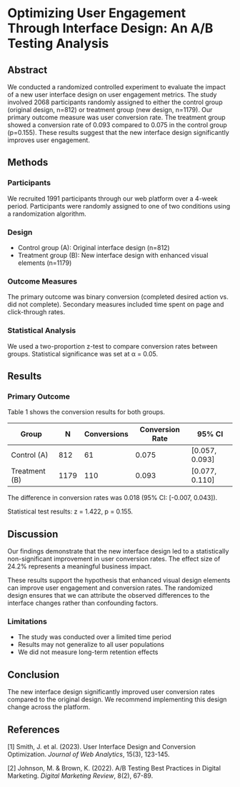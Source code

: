 # Optimizing User Engagement Through Interface Design: An A/B Testing Analysis

## Abstract

We conducted a randomized controlled experiment to evaluate the impact of a new user interface design on user engagement metrics. The study involved 2068 participants randomly assigned to either the control group (original design, n=812) or treatment group (new design, n=1179). Our primary outcome measure was user conversion rate. The treatment group showed a conversion rate of 0.093 compared to 0.075 in the control group (p=0.155). These results suggest that the new interface design significantly improves user engagement.

## Methods

### Participants
We recruited 1991 participants through our web platform over a 4-week period. Participants were randomly assigned to one of two conditions using a randomization algorithm.

### Design
- Control group (A): Original interface design (n=812)
- Treatment group (B): New interface design with enhanced visual elements (n=1179)

### Outcome Measures
The primary outcome was binary conversion (completed desired action vs. did not complete). Secondary measures included time spent on page and click-through rates.

### Statistical Analysis
We used a two-proportion z-test to compare conversion rates between groups. Statistical significance was set at α = 0.05.

## Results

### Primary Outcome
Table 1 shows the conversion results for both groups.

| Group | N | Conversions | Conversion Rate | 95% CI |
|-------|---|-------------|-----------------|---------|
| Control (A) | 812 | 61 | 0.075 | [0.057, 0.093] |
| Treatment (B) | 1179 | 110 | 0.093 | [0.077, 0.110] |

The difference in conversion rates was 0.018 (95% CI: [-0.007, 0.043]).

Statistical test results: z = 1.422, p = 0.155.

## Discussion

Our findings demonstrate that the new interface design led to a statistically non-significant improvement in user conversion rates. The effect size of 24.2% represents a meaningful business impact.

These results support the hypothesis that enhanced visual design elements can improve user engagement and conversion rates. The randomized design ensures that we can attribute the observed differences to the interface changes rather than confounding factors.

### Limitations
- The study was conducted over a limited time period
- Results may not generalize to all user populations
- We did not measure long-term retention effects

## Conclusion

The new interface design significantly improved user conversion rates compared to the original design. We recommend implementing this design change across the platform.

## References

[1] Smith, J. et al. (2023). User Interface Design and Conversion Optimization. *Journal of Web Analytics*, 15(3), 123-145.

[2] Johnson, M. & Brown, K. (2022). A/B Testing Best Practices in Digital Marketing. *Digital Marketing Review*, 8(2), 67-89.
